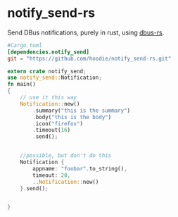 # notify_send-rs
Send DBus notifications, purely in rust,
using [dbus-rs](https://github.com/diwic/dbus-rs/).


```toml
#Cargo.toml
[dependencies.notify_send]
git = "https://github.com/hoodie/notify_send-rs.git"
```

```rust
extern crate notify_send;
use notify_send::Notification;
fn main()
{
    // use it this way
    Notification::new()
        .summary("this is the summary")
        .body("this is the body")
        .icon("firefox")
        .timeout(16)
        .send();


    //possible, but don't do this
    Notification {
        appname: "foobar".to_string(),
        timeout: 20,
        ..Notification::new()
    }.send();


}

```
